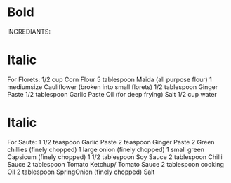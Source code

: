 # Bold
INGREDIANTS:

# Italic
For Florets:
1/2 cup Corn Flour
5 tablespoon Maida (all purpose flour)
1 mediumsize Cauliflower (broken into small florets)
1/2 tablespoon Ginger Paste
1/2 tablespoon Garlic Paste
Oil (for deep frying)
Salt
1/2 cup water

# Italic
For Saute:
1 1/2 teaspoon Garlic Paste
2 teaspoon Ginger Paste
2 Green chillies (finely chopped)
1 large onion (finely chopped)
1 small green Capsicum (finely chopped)
1 1/2 tablespoon Soy Sauce
2 tablespoon Chilli Sauce
2 tablespoon Tomato Ketchup/ Tomato Sauce
2 tablespoon cooking Oil
2 tablespoon SpringOnion (finely chopped)
Salt